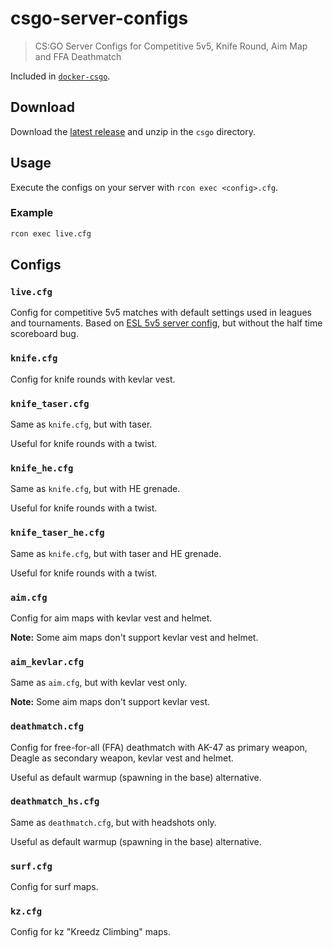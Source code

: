 # csgo-server-configs

> CS:GO Server Configs for Competitive 5v5, Knife Round, Aim Map and FFA Deathmatch

Included in [`docker-csgo`](https://github.com/timche/docker-csgo).

## Download

Download the [latest release](https://github.com/timche/csgo-server-configs/releases/latest) and unzip in the `csgo` directory.

## Usage

Execute the configs on your server with `rcon exec <config>.cfg`.

### Example

```sh
rcon exec live.cfg
```

## Configs

### `live.cfg`

Config for competitive 5v5 matches with default settings used in leagues and tournaments. Based on [ESL 5v5 server config](https://play.eslgaming.com/download/26251762/), but without the half time scoreboard bug.

### `knife.cfg`

Config for knife rounds with kevlar vest.

### `knife_taser.cfg`

Same as `knife.cfg`, but with taser.

Useful for knife rounds with a twist.

### `knife_he.cfg`

Same as `knife.cfg`, but with HE grenade.

Useful for knife rounds with a twist.

### `knife_taser_he.cfg`

Same as `knife.cfg`, but with taser and HE grenade.

Useful for knife rounds with a twist.

### `aim.cfg`

Config for aim maps with kevlar vest and helmet.

**Note:** Some aim maps don't support kevlar vest and helmet.

### `aim_kevlar.cfg`

Same as `aim.cfg`, but with kevlar vest only.

**Note:** Some aim maps don't support kevlar vest.

### `deathmatch.cfg`

Config for free-for-all (FFA) deathmatch with AK-47 as primary weapon, Deagle as secondary weapon, kevlar vest and helmet.

Useful as default warmup (spawning in the base) alternative.

### `deathmatch_hs.cfg`

Same as `deathmatch.cfg`, but with headshots only.

Useful as default warmup (spawning in the base) alternative.

### `surf.cfg`

Config for surf maps.

### `kz.cfg`

Config for kz "Kreedz Climbing" maps.
